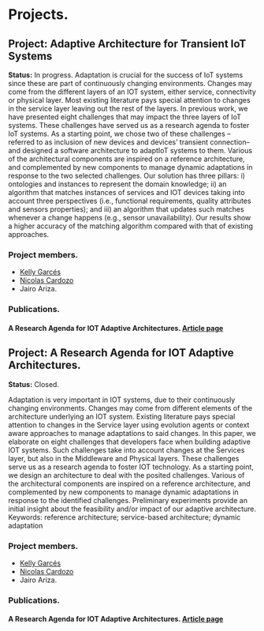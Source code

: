# Projects.


## Project: Adaptive Architecture for Transient IoT Systems
**Status:** In progress.
Adaptation is crucial for the success of IoT systems since these are part of continuously changing environments. Changes may come from the different layers of an IOT system, either service, connectivity or physical layer. Most existing literature pays special attention to changes in the service layer leaving out the rest of the layers. In previous work, we have presented eight challenges that may impact the three layers of IoT systems. These challenges have served us as a research agenda to foster IoT systems. As a starting point, we chose two of these challenges –referred to as inclusion of new devices and devices’ transient connection– and designed a software architecture to adaptIoT systems to them. Various of the architectural components are inspired on a reference architecture, and complemented by new components to manage dynamic adaptations in response to the two selected challenges. Our solution has three pillars: i) ontologies and instances to represent the domain knowledge; ii) an algorithm that matches instances of services and IOT devices taking into account three perspectives (i.e., functional requirements, quality attributes and sensors properties); and iii) an algorithm that updates such matches whenever a change happens (e.g., sensor unavailability). Our results show a higher accuracy of the matching algorithm compared with that of existing approaches.

### Project members.
- [Kelly Garcés](https://profesores.virtual.uniandes.edu.co/kjgarces971/es/inicio/)
- [Nicolas Cardozo](https://profesores.virtual.uniandes.edu.co/ncardozo/es/inicio/)
- Jairo Ariza.

### Publications.

#### A Research Agenda for IOT Adaptive Architectures. [Article page](https://www.mdpi.com/2504-3900/2/19/1229)


## Project: A Research Agenda for IOT Adaptive Architectures.
**Status:** Closed.

Adaptation is very important in IOT systems, due to their continuously changing environments. Changes may come from different elements of the architecture underlying an IOT system. Existing literature pays special attention to changes in the Service layer using evolution agents or context aware approaches to manage adaptations to said changes. In this paper, we elaborate on eight challenges that developers face when building adaptive IOT systems. Such challenges take into account changes at the Services layer, but also in the Middleware and Physical layers. These challenges serve us as a research agenda to foster IOT technology. As a starting point, we design an architecture to deal with the posited challenges. Various of the architectural components are inspired on a reference architecture, and complemented by new components to manage dynamic adaptations in response to the identified challenges. Preliminary experiments provide an initial insight about the feasibility and/or impact of our adaptive architecture.
Keywords: reference architecture; service-based architecture; dynamic adaptation

### Project members.
- [Kelly Garcés](https://profesores.virtual.uniandes.edu.co/kjgarces971/es/inicio/)
- [Nicolas Cardozo](https://profesores.virtual.uniandes.edu.co/ncardozo/es/inicio/)
- Jairo Ariza.


### Publications.

#### A Research Agenda for IOT Adaptive Architectures. [Article page](https://www.mdpi.com/2504-3900/2/19/1229)
